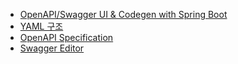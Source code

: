 * [OpenAPI/Swagger UI & Codegen with Spring Boot](https://medium.com/swlh/openapi-swagger-ui-codegen-with-spring-boot-1afb1c0a570e)
* [YAML 구조](https://swagger.io/docs/specification/basic-structure/)
* [OpenAPI Specification](https://swagger.io/specification/)
* [Swagger Editor](https://editor.swagger.io/)

